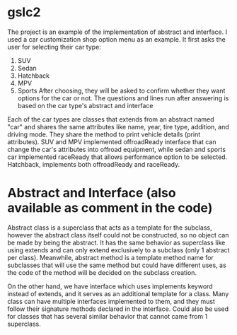 # gslc2
The project is an example of the implementation of abstract and interface.
I used a car customization shop option menu as an example. It first asks the user for selecting their car type:
1. SUV
2. Sedan
3. Hatchback
4. MPV
5. Sports
After choosing, they will be asked to confirm whether they want options for the car or not. The questions and lines run after answering is based on the car type's abstract and interface

Each of the car types are classes that extends from an abstract named "car" and shares the same attributes like name, year, tire type, addition, and driving mode. They share the method to print vehicle details (print attributes). SUV and MPV implemented offroadReady interface that can change the car's attributes into offroad equipment, while sedan and sports car implemented raceReady that allows performance option to be selected. Hatchback, implements both offroadReady and raceReady.

# Abstract and Interface (also available as comment in the code)
Abstract class is a superclass that acts as a template for the subclass, however the abstract class itself could not be constructed, so no object can be made by being the abstract. It has the same behavior as superclass like using extends and can only extend exclusively to a subclass (only 1 abstract per class). Meanwhile, abstract method is a template method name for subclasses that will use the same method but could have different uses, as the code of the method will be decided on the subclass creation.
 
On the other hand, we have interface which uses implements keyword instead of extends, and it serves as an additional template for a class. Many class can have multiple interfaces implemented to them, and they must follow their signature methods declared in the interface. Could also be used for classes that has several similar behavior that cannot came from 1 superclass.

